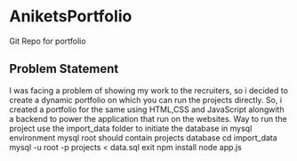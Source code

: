 # AniketsPortfolio
Git Repo for portfolio
## Problem Statement 
I was facing a problem of showing my work to the recruiters, so i decided to create a dynamic portfolio on which you can run the projects directly. So, i created a portfolio for the same using HTML,CSS and JavaScript alongwith a backend to power the application that run on the websites.
Way to run the project 
use the import_data folder to initiate the database in mysql environment 
mysql root should contain projects database
cd import_data
mysql -u root -p projects < data.sql 
exit 
npm install
node app.js